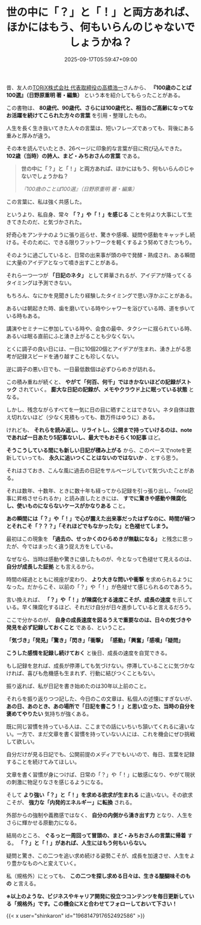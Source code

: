﻿---
title: "世の中に「？」と「！」と両方あれば、ほかにはもう、何もいらんのじゃないでしょうかね？"
date: 2025-09-17T05:59:47+09:00
draft: false
---

昔、友人の[TORiX株式会社 代表取締役の高橋浩一](https://www.torix-corp.com/profile/)さんから、 **『100歳のことば100選』（日野原重明 著・編集）** という本を紹介してもらったことがある。

この書物は、 **80歳代、90歳代、さらには100歳代と、相当のご高齢になってなお活躍を続けてこられた方々の言葉** を引用・整理したもの。



人生を長く生き抜いてきた人々の言葉は、短いフレーズであっても、背後にある重みと厚みが違う。

その本を読んでいたとき、26ページに印象的な言葉が目に飛び込んできた。 **102歳（当時）の詩人、まど・みちおさんの言葉** である。

> **世の中に「？」と「！」と両方あれば、ほかにはもう、何もいらんのじゃないでしょうかね？**
> 
> *『100歳のことば100選』（日野原重明 著・編集）*

この言葉に、私は強く共感した。

というより、私自身、常々 **「？」や「！」を感じる** ことを何より大事にして生きてきたのだ、と気づかされた。

好奇心をアンテナのように張り巡らせ、驚きや感嘆、疑問や感動をキャッチし続ける。そのために、できる限りフットワークを軽くするよう努めてきたつもり。

そのように過ごしていると、日常の出来事が頭の中で発酵・熟成され、ある瞬間に大量のアイデアとなって噴き出すことがある。

それら一つ一つが **「日記のネタ」** として昇華されるが、アイデアが降ってくるタイミングは予測できない。



もちろん、なにかを見聞きしたり経験したタイミングで思い浮かぶことがある。

あるいは朝起きた時、歯を磨いている時やシャワーを浴びている時、道を歩いている時もある。

講演やセミナーに参加している時や、会食の最中、タクシーに揺られている時、あるいは眠る直前にふと湧き上がることも少なくない。

とくに調子の良い日には、一日に10個20個とアイデアが生まれ、湧き上がる思考が記録スピードを通り越すことも珍しくない。

逆に調子の悪い日でも、一日最低数個は必ずひらめきが訪れる。

この積み重ねが続くと、 **やがて「何百、何千」ではきかないほどの記録がストック** されていく。 **膨大な日記の記録が、メモやクラウド上に眠っている状態** となる。



しかし、残念ながらすべてを一気に日の目に晒すことはできない。ネタ自体は数え切れないほど（少なく見積もっても、数万件はゆうに）ある。

けれども、 **それらを読み返し、リライトし、公開まで持っていけるのは、noteであれば一日あたり5記事ないし、最大でもおそらく10記事** ほど。

**そうこうしている間にも新しい日記が積み上がる** から、このペースでnoteを更新していっても、 **永久に追いつくことはないのではないか** 、とすら思う。

それはさておき、こんな風に過去の日記をサルベージしていて気づいたことがある。

それは数年、十数年、ときに数十年も経ってから記録を引っ張り出し、「note記事に昇格させられるか」と読み直したときには、 **すでに驚きや感動や陳腐化し、使いものにならないケースがかなりある** こと。

**あの瞬間には「？」や「！」で心が震えた出来事だったはずなのに、時間が経つとそれこそ「？？？」「それほどでもなかったな」と色褪せてしまう。**

最初はこの現象を **「過去の、せっかくのひらめきが無駄になる」** と残念に思ったが、今ではまったく違う捉え方をしている。

なぜなら、当時は感動や驚きに値したものが、今となって色褪せて見えるのは、 **自分が成長した証拠** とも言えるから。



時間の経過とともに視座が変わり、 **より大きな問いや衝撃** を求められるようになった。だからこそ、以前の「？」や「！」が色褪せて感じられるのであろう。

言い換えれば、 **「？」や「！」が陳腐化する速度こそが、成長の速度** を示している。早く陳腐化するほど、それだけ自分が日々進歩していると言えるだろう。

ここで分かるのが、 **自身の成長速度を図るうえで重要なのは、日々の気づきや発見を必ず記録しておくこと** である、ということ。

**「気づき」「発見」「驚き」「閃き」「衝撃」 「感動」「興奮」「感嘆」「疑問」**

**こうした感情を記録し続けておく** と後日、成長の速度を自覚できる。

もし記録を怠れば、成長が停滞しても気づけない。停滞していることに気づかなければ、喜びも危機感も生まれず、行動に結びつくこともない。

振り返れば、私が日記を書き始めたのは30年以上前のこと。

それらを振り返りつつ記した、今日のこの文章は、私個人の述懐にすぎないが、 **あの日、あのとき、あの場所で「日記を書こう！」と思い立った、当時の自分を褒めてやりたい** 気持ちが強くある。

既に同じ習慣を持っている人は、ここまでの話にいちいち頷いてくれるに違いない。一方で、まだ文章を書く習慣を持っていない人には、これを機会にぜひ挑戦して欲しい。

自分だけが見る日記でも、公開前提のメディアでもいいので、毎日、言葉を記録することを続けてみてほしい。



文章を書く習慣が身につけば、日常の「？」や「！」に敏感になり、やがて現状の刺激に物足りなさを感じるようになる。

そして **より強い「？」と「！」を求める欲求が生まれる** に違いない。その欲求こそが、 **強力な「内発的エネルギー」に転換** される。

外部からの強制や義務感ではなく、 **自分の内側から湧き出す力** となり、人生をさらに輝かせる原動力になる。

結局のところ、 **ぐるっと一周回って冒頭の、まど・みちおさんの言葉に帰着** する。 **「？」と「！」があれば、人生にはもう何もいらない。**

疑問と驚き、この二つを追い求め続ける姿勢こそが、成長を加速させ、人生をより豊かなものへと変えていく。

私（規格外）にとっても、 **この二つを探し求める日々は、生きる醍醐味そのもの** と言える。



**※以上のような、ビジネスやキャリア開発に役立つコンテンツを毎日更新している「規格外」です。この機会にXと合わせてフォローしておいて下さい！**



{{< x user="shinkaron" id="1968147917652492586" >}}